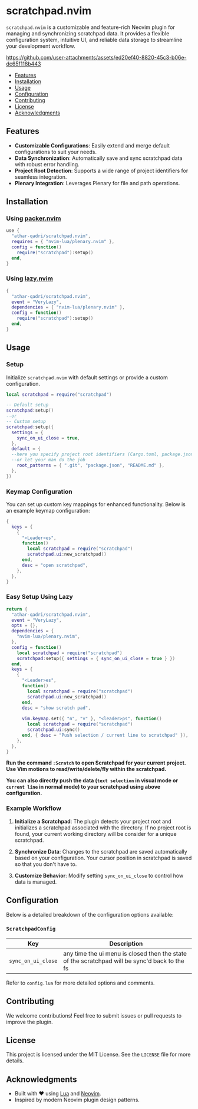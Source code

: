 # scratchpad.nvim

`scratchpad.nvim` is a customizable and feature-rich Neovim plugin for managing and synchronizing scratchpad data. It provides a flexible configuration system, intuitive UI, and reliable data storage to streamline your development workflow.

<!--https://github.com/user-attachments/assets/876d3a0a-d444-405f-b099-57d24aaf9a82-->
<!--https://github.com/user-attachments/assets/21e7a8cc-5298-469f-b542-cbac090e4dd8-->
<!--https://github.com/user-attachments/assets/2d40274a-5545-4421-871d-0e660978a06b-->
https://github.com/user-attachments/assets/ed20ef40-8820-45c3-b06e-dc65f118b443

<!-- TOC -->

- [Features](#features)
- [Installation](#installation)
- [Usage](#usage)
- [Configuration](#configuration)
- [Contributing](#contributing)
- [License](#license)
- [Acknowledgments](#acknowledgments)

<!-- /TOC -->

## Features

- **Customizable Configurations**: Easily extend and merge default configurations to suit your needs.
- **Data Synchronization**: Automatically save and sync scratchpad data with robust error handling.
- **Project Root Detection**: Supports a wide range of project identifiers for seamless integration.
- **Plenary Integration**: Leverages Plenary for file and path operations.

## Installation

### Using [packer.nvim](https://github.com/wbthomason/packer.nvim)

```lua
use {
  "athar-qadri/scratchpad.nvim",
  requires = { "nvim-lua/plenary.nvim" },
  config = function()
    require("scratchpad"):setup()
  end,
}
```

### Using [lazy.nvim](https://github.com/folke/lazy.nvim)

```lua
{
  "athar-qadri/scratchpad.nvim",
  event = "VeryLazy",
  dependencies = { "nvim-lua/plenary.nvim" },
  config = function()
    require("scratchpad"):setup()
  end,
}
```

## Usage

### Setup

Initialize `scratchpad.nvim` with default settings or provide a custom configuration.

```lua
local scratchpad = require("scratchpad")

-- Default setup
scratchpad:setup()
--or
-- Custom setup
scratchpad:setup({
  settings = {
    sync_on_ui_close = true,
  },
  default = {
  --here you specify project root identifiers (Cargo.toml, package.json, blah-blah-blah)
  --or let your man do the job
    root_patterns = { ".git", "package.json", "README.md" },
  },
})
```

### Keymap Configuration

You can set up custom key mappings for enhanced functionality. Below is an example keymap configuration:

```lua
{
  keys = {
    {
      "<Leader>es",
      function()
        local scratchpad = require("scratchpad")
        scratchpad.ui:new_scratchpad()
      end,
      desc = "open scratchpad",
    },
  },
}
```

### Easy Setup Using Lazy

```lua
return {
  "athar-qadri/scratchpad.nvim",
  event = "VeryLazy",
  opts = {},
  dependencies = {
    "nvim-lua/plenary.nvim",
  },
  config = function()
    local scratchpad = require("scratchpad")
    scratchpad:setup({ settings = { sync_on_ui_close = true } })
  end,
  keys = {
    {
      "<Leader>es",
      function()
        local scratchpad = require("scratchpad")
        scratchpad.ui:new_scratchpad()
      end,
      desc = "show scratch pad",
    
      vim.keymap.set({ "n", "v" }, "<leader>ps", function()
        local scratchpad = require("scratchpad")
        scratchpad.ui:sync()
      end, { desc = "Push selection / current line to scratchpad" }),
    },
  },
}
```

**Run the command `:Scratch` to open Scratchpad for your current project. Use Vim motions to read/write/delete/fly within the scratchpad.**

**You can also directly push the data (`text selection` in visual mode or `current line` in normal mode) to your scratchpad using above configuration.**

### Example Workflow

1. **Initialize a Scratchpad**:
   The plugin detects your project root and initializes a scratchpad associated with the directory. If no project root is found, your current working directory will be consider for a unique scratchpad.

2. **Synchronize Data**:
   Changes to the scratchpad are saved automatically based on your configuration. Your cursor position in scratchpad is saved so that you don't have to.

3. **Customize Behavior**:
   Modify setting `sync_on_ui_close` to control how data is managed.

## Configuration

Below is a detailed breakdown of the configuration options available:

### `ScratchpadConfig`

| Key                | Description                                                                                   |
| ------------------ | --------------------------------------------------------------------------------------------- |
| `sync_on_ui_close` | any time the ui menu is closed then the state of the scratchpad will be sync'd back to the fs |

Refer to `config.lua` for more detailed options and comments.

## Contributing

We welcome contributions! Feel free to submit issues or pull requests to improve the plugin.

## License

This project is licensed under the MIT License. See the `LICENSE` file for more details.

## Acknowledgments

- Built with ❤️ using [Lua](https://www.lua.org/) and [Neovim](https://neovim.io/).
- Inspired by modern Neovim plugin design patterns.
